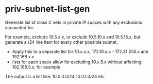 # priv-subnet-list-gen
Generate list of class C nets in private IP spaces with any exclusions accounted for.

For example, exclude 10.5.x.x, or exclude 10.5.10.x and 10.5.15.x, but generate a /24 line item for every other possible subnet.
- Apply this to a separate list for 10.x.x.x, 172.16.x.x - 172.31.255.x and 192.168.x.x
- lists for each space allow for excluding 10.x.5.x without affecting 192.168.5.x, for example

The output is a list like:
10.0.0.0/24
10.0.1.0/24
etc
